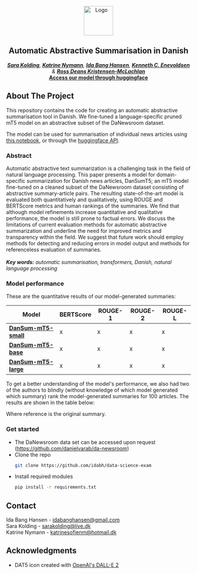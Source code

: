 <div id="top"></div>
<div align="center">
    <img src="data/DALL·E 2022-05-31 16.23.40.png" alt="Logo" width="80" height="80">
<h2 align="center">Automatic Abstractive Summarisation in Danish</h3>

  <em><a href="https://github.com/sarakolding"><strong>Sara Kolding</strong></a>, <a href="https://github.com/katrinenymann"><strong>Katrine Nymann</strong></a>, <a href="https://github.com/idabh"><strong>Ida Bang Hansen</strong></a>, <a href="https://github.com/KennethEnevoldsen"><strong>Kenneth C. Enevoldsen</strong></a> & <a href="https://github.com/rdkm89"><strong>Ross Deans Kristensen-McLachlan</strong></a></em>
  <br />
    <a href="https://huggingface.co/sarakolding/daT5-summariser"><strong>Access our model through huggingface</strong></a>
    <br />
  </p>
</div>

## About The Project

This repository contains the code for creating an automatic abstractive summarisation tool in Danish. We fine-tuned a language-specific pruned mT5 model on an abstractive subset of the DaNewsroom dataset.

The model can be used for summarisation of individual news articles using [this notebook](https://github.com/idabh/data-science-exam/blob/main/generate_summary.ipynb), or through the [huggingface API](https://huggingface.co/sarakolding/daT5-summariser).

### Abstract
Automatic abstractive text summarization
is a challenging task in the field of natural language processing. This paper
presents a model for domain-specific summarization for Danish news articles, DanSumT5; an mT5 model fine-tuned on a
cleaned subset of the DaNewsroom dataset
consisting of abstractive summary-article
pairs. The resulting state-of-the-art model
is evaluated both quantitatively and qualitatively, using ROUGE and BERTScore
metrics and human rankings of the summaries. We find that although model refinements increase quantitative and qualitative performance, the model is still prone
to factual errors. We discuss the limitations of current evaluation methods for automatic abstractive summarization and underline the need for improved metrics and
transparency within the field. We suggest that future work should employ methods for detecting and reducing errors in
model output and methods for referenceless evaluation of summaries. <br>
<br>
***Key words:** automatic summarisation, transformers, Danish, natural language processing*

### Model performance
These are the quantitative results of our model-generated summaries:

| Model | BERTScore | ROUGE-1 | ROUGE-2 | ROUGE-L |
| ------------- | ------------- | ------------- | ------------- | ------------- |
| <a href="https://huggingface.co/Danish-summarisation/DanSum-mT5-small"> **DanSum-mT5-small** </a> | x  | x  | x  | x  |
| <a href="https://huggingface.co/Danish-summarisation/DanSum-mT5-base"> **DanSum-mT5-base** | x  | x  | x  | x  |
| <a href="https://huggingface.co/Danish-summarisation/DanSum-mT5-large"> **DanSum-mT5-large** | x  | x  | x  | x  |

To get a better understanding of the model's performance, we also had two of the authors to blindly (without knowledge of which model generated which summary) rank the model-generated summaries for 100 articles. The results are shown in the table below:


Where reference is the original summary.




### Get started
* The DaNewsroom data set can be accessed upon request (https://github.com/danielvarab/da-newsroom)
* Clone the repo
   ```sh
   git clone https://github.com/idabh/data-science-exam
   ```
* Install required modules
  ```sh
  pip install -r requirements.txt
  ```

## Contact
Ida Bang Hansen - idabanghansen@gmail.com
<br />
Sara Kolding - sarakolding@live.dk
<br />
Katrine Nymann - katrinesofienm@hotmail.dk

## Acknowledgments
*  DAT5 icon created with [OpenAI's DALL-E 2](https://openai.com/dall-e-2/)

